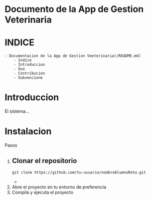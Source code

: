 # Documento de la App de Gestion Veterinaria

# INDICE
    - Documentacion de la App de Gestion Veeterinaria(/README.md)
        - Indice
        - Introduccion
        - Uso
        - Contribucion
        - Subvencione

# Introduccion
El sistema...

# Instalacion
Pasos
 1. Clonar el repositorio
    -
        git clone https://github.com/tu-usuario/nombreAlumnoReto.git
    -
2. Abre el proyecto en tu entorno de preferencia
3. Compila y ejecuta el proyecto    

